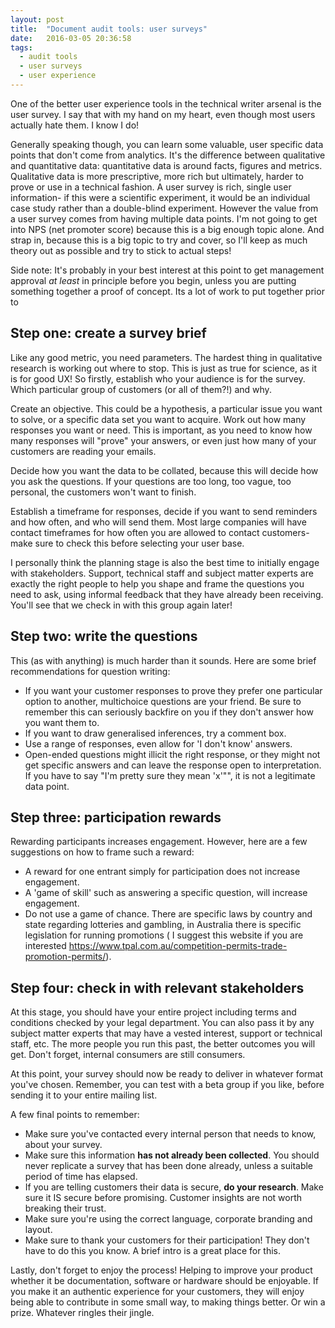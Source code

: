 ```yaml
---
layout: post
title:  "Document audit tools: user surveys"
date:   2016-03-05 20:36:58
tags:
  - audit tools
  - user surveys
  - user experience
---
```


One of the better user experience tools in the technical writer arsenal is the user survey. I say that with my hand on my heart, even though most users actually hate them. I know I do!

Generally speaking though, you can learn some valuable, user specific data points that don't come from analytics. It's the difference between qualitative and quantitative data: quantitative data is around facts, figures and metrics. Qualitative data is more prescriptive, more rich but ultimately, harder to prove or use in a technical fashion. A user survey is rich, single user information- if this were a scientific experiment, it would be an individual case study rather than a double-blind experiment. However the value from a user survey comes from having multiple data points. I'm not going to get into NPS (net promoter score) because this is a big enough topic alone. And strap in, because this is a big topic to try and cover, so I'll keep as much theory out as possible and try to stick to actual steps!

Side note: It's probably in your best interest at this point to get management approval *at least* in principle before you begin, unless you are putting something together a proof of concept. Its a lot of work to put together prior to  

## Step one: create a survey brief
Like any good metric, you need parameters. The hardest thing in qualitative research is working out where to stop. This is just as true for science, as it is for good UX! So firstly, establish who your audience is for the survey. Which particular group of customers (or all of them?!) and why.

Create an objective. This could be a hypothesis, a particular issue you want to solve, or a specific data set you want to acquire.
Work out how many responses you want or need. This is important, as you need to know how many responses will "prove" your answers, or even just how many of your customers are reading your emails.

Decide how you want the data to be collated, because this will decide how you ask the questions. If your questions are too long, too vague, too personal, the customers won't want to finish.  

Establish a timeframe for responses, decide if you want to send reminders and how often, and who will send them. Most large companies will have contact timeframes for how often you are allowed to contact customers- make sure to check this before selecting your user base.

I personally think the planning stage is also the best time to initially engage with stakeholders. Support, technical staff and subject matter experts are exactly the right people to help you shape and frame the questions you need to ask, using informal feedback that they have already been receiving. You'll see that we check in with this group again later!  

## Step two: write the questions
This (as with anything) is much harder than it sounds. Here are some brief recommendations for question writing:
* If you want your customer responses to prove they prefer one particular option to another, multichoice questions are your friend. Be sure to remember this can seriously backfire on you if they don't answer how you want them to.
* If you want to draw generalised inferences, try a comment box.
* Use a range of responses, even allow for 'I don't know' answers.
* Open-ended questions might illicit the right response, or they might not get specific answers and can leave the response open to interpretation. If you have to say "I'm pretty sure they mean 'x'"", it is not a legitimate data point.

## Step three: participation rewards
Rewarding participants increases engagement. However, here are a few suggestions on how to frame such a reward:
* A reward for one entrant simply for participation does not increase engagement.  
* A 'game of skill' such as answering a specific question, will increase engagement.
* Do not use a game of chance. There are specific laws by country and state regarding lotteries and gambling, in Australia there is specific legislation for running promotions ( I suggest this website if you are interested https://www.tpal.com.au/competition-permits-trade-promotion-permits/).

## Step four: check in with relevant stakeholders
At this stage, you should have your entire project including terms and conditions checked by your legal department. You can also pass it by any subject matter experts that may have a vested interest, support or technical staff, etc. The more people you run this past, the better outcomes you will get. Don't forget, internal consumers are still consumers.

At this point, your survey should now be ready to deliver in whatever format you've chosen. Remember, you can test with a beta group if you like, before sending it to your entire mailing list.

A few final points to remember:
* Make sure you've contacted every internal person that needs to know, about your survey.
* Make sure this information **has not already been collected**. You should never replicate a survey that has been done already, unless a suitable period of time has elapsed.  
* If you are telling customers their data is secure, **do your research**. Make sure it IS secure before promising. Customer insights are not worth breaking their trust.
* Make sure you're using the correct language, corporate branding and layout.
* Make sure to thank your customers for their participation! They don't have to do this you know. A brief intro is a great place for this.

Lastly, don't forget to enjoy the process! Helping to improve your product whether it be documentation, software or hardware should be enjoyable. If you make it an authentic experience for your customers, they will enjoy being able to contribute in some small way, to making things better. Or win a prize. Whatever ringles their jingle.
